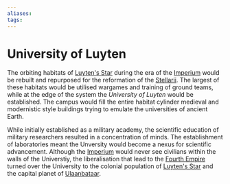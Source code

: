 ```yaml
---
aliases:
tags:
---
```


# University of Luyten

The orbiting habitats of [Luyten's Star](../Systems/luytens-star.md) during the era of the [Imperium](../Organisation/third-empire.md) would be rebuilt and repurposed for the reformation of the [Stellarii](../Organisation/Stellarii/stellarii.md). The largest of these habitats would be utilised wargames and training of ground teams, while at the edge of the system the *University of Luyten* would be established. The campus would fill the entire habitat cylinder medieval and modernistic style buildings trying to emulate the universities of ancient Earth.   

While initially established as a military academy, the scientific education of military researchers resulted in a concentration of minds. The establishment of laboratories meant the Unversity would become a nexus for scientific advancement. Although the [Imperium](../Organisation/third-empire.md) would never see civilians within the walls of the Universtiy, the liberalisation that lead to the [Fourth Empire](../Organisation/fourth-empire.md) turned over the University to the colonial population of [Luyten's Star](luytens-star.md) and the capital planet of [Ulaanbataar](../Systems/luytens-star.md#Ulaanbataar).  